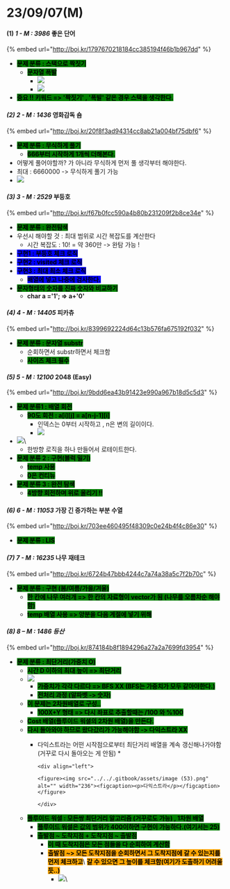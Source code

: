 # 23/09/07(M)

#### (1) _1 - M : 3986_ 좋은 단어

{% embed url="http://boj.kr/1797670218184cc385194f46b1b967dd" %}

* <mark style="background-color:green;">**문제 분류 :  스택으로 짝짓기**</mark>&#x20;
  * <mark style="background-color:green;">**문자열 폭발**</mark>
    * ![](<../../.gitbook/assets/image (1) (1) (1) (1) (1) (1) (1) (1).png>)
    * ![](<../../.gitbook/assets/image (2) (1) (1) (1) (1) (1) (1).png>)
* <mark style="background-color:green;">**중요 !! 키워드 => '짝짓기' , '폭발' 같은 경우 스택을 생각한다.**</mark>

#### _(2) 2 - M : 1436_ 영화감독 숌

{% embed url="http://boj.kr/20f8f3ad94314cc8ab21a004bf75dbf6" %}

* <mark style="background-color:green;">**문제 분류 :  무식하게 풀기**</mark>
  * <mark style="background-color:green;">**666부터 시작하게 1개씩 더해본다.**</mark>
* 어떻게 풀어야할까? 가 아니라 무식하게 먼저 풀 생각부터 해야한다.
* 최대 : 6660000 -> 무식하게 풀기 가능
* ![](<../../.gitbook/assets/image (11).png>)

#### _(3) 3 - M : 2529_ 부등호

{% embed url="http://boj.kr/f67b0fcc590a4b80b231209f2b8ce34e" %}

* <mark style="background-color:green;">**문제 분류 :  완전탐색**</mark>
* 우선시 해야할 것 : 최대 범위로 시간 복잡도를 계산한다
  * 시간 복잡도 : 10! = 약 360만 -> 완탐 가능 !
* <mark style="background-color:blue;">**구현1  :  부등호 체크 로직**</mark>
* <mark style="background-color:blue;">**구현2  :  visited 체크 로직**</mark>
* <mark style="background-color:blue;">**구현3 : 최대 최소 체크 로직**</mark>
  * <mark style="background-color:blue;">**배열에 넣고 나중에 검사한다.**</mark>
* <mark style="background-color:green;">**문자형태의 숫자를 진짜 숫자와 비교하기**</mark>
  * **char a ='1'; => a+'0'**&#x20;

#### _(4) 4 - M : 14405_ 피카츄

{% embed url="http://boj.kr/8399692224d64c13b576fa675192f032" %}

* <mark style="background-color:green;">**문제 분류 :  문자열 substr**</mark>
  * 순회하면서 substr하면서 체크함
  * <mark style="background-color:green;">**사이즈 체크 필수**</mark>

#### _(5) 5 - M : 12100_ 2048 (Easy)

{% embed url="http://boj.kr/9bdd6ea43b91423e990a967b18d5c5d3" %}

* <mark style="background-color:green;">**문제 분류1 :  배열 회전**</mark>
  * <mark style="background-color:green;">**90도 회전 : a\[i]\[j] = a\[n-j-1]\[i]**</mark>
    * 인덱스는 0부터 시작하고 , n은 변의 길이이다.
    * ![](../../.gitbook/assets/BACE32B3-0FDE-4A80-A459-C235518C555F.jpeg)
* ![](<../../.gitbook/assets/image (3) (1) (1) (1) (1).png>)\\
  * 한방향 로직을 하나 만들어서 로테이트한다.
* <mark style="background-color:green;">**문제 분류 2 : 구현(블럭 밀기)**</mark>
  * <mark style="background-color:green;">**temp 사용**</mark>
  * <mark style="background-color:green;">**0은 컨티뉴**</mark>
* <mark style="background-color:green;">**문제 분류 3 : 완전 탐색**</mark>
  * <mark style="background-color:green;">**4방향 회전하며 위로 올리기 !!**</mark>

#### _(6) 6 - M : 11053_ 가장 긴 증가하는 부분 수열

{% embed url="http://boj.kr/703ee460495f48309c0e24b4f4c86e30" %}

* <mark style="background-color:green;">**문제 분류 :  LIS**</mark>

#### _(7) 7 - M : 16235_ 나무 재테크

{% embed url="http://boj.kr/6724b47bbb4244c7a74a38a5c7f2b70c" %}

* <mark style="background-color:green;">**문제 분류 :  구현 (봄/여름/가을/겨울)**</mark>
  * <mark style="background-color:green;">**한 칸에 나무 여러개 => 한 칸의 자료형이 vector가 됨 (나무를 오름차순 해야함)**</mark>
  * <mark style="background-color:green;">**temp 배열 사용 => 양분을 다음 계절에 넣기 위해**</mark>

#### _(8) 8 – M : 1486 등산_

{% embed url="http://boj.kr/874184b8f1894296a27a2a7699fd3954" %}

* <mark style="background-color:green;">**문제 분류 :  최단거리(가중치 O)**</mark>
  * <mark style="background-color:green;">**시간 D 이하의 최대 높이 => 최단거리**</mark>
  * ![](<../../.gitbook/assets/image (52).png>)
    * <mark style="background-color:green;">**가중치가 각각 다르다 => BFS XX (BFS는 가중치가 모두 같아야한다.)**</mark>
    * <mark style="background-color:green;">**전처리 과정 (알파벳 -> 숫자)**</mark>
  * <mark style="background-color:green;">**이 문제는 2차원배열로 구성..**</mark>&#x20;
    * <mark style="background-color:green;">**100X+Y 형태 => 다시 좌표로 추출할때는 /100 와 %100**</mark>
  * <mark style="background-color:green;">**Cost 배열(플루이드 워셜의 2차원 배열)을 만든다.**</mark>
  * <mark style="background-color:green;">**다시 돌아와야 하므로 왔다갔리가 가능해야함 -> 다익스트라 XX**</mark>
    * 다익스트라는 어떤 시작점으로부터 최단거리 배열을 계속 갱신해나가야함 (거꾸로 다시 돌아오는 게 안됨)
      *

          <div align="left">

          <figure><img src="../../.gitbook/assets/image (53).png" alt="" width="236"><figcaption><p>다익스트라</p></figcaption></figure>

          </div>


  * <mark style="background-color:green;">**플루이드 워셜 : 모든쌍 최단거리 알고리즘 (거꾸로도 가능) , 1차원 배열**</mark>
    * <mark style="background-color:green;">**플루이드 워셜은 값의 범위가 400이하면 구현이 가능하다.(여기서는 25)**</mark>
    * <mark style="background-color:green;">**출발점 \~ 도착지점 + 도착지점 \~ 출발점**</mark>
      * <mark style="background-color:green;">**이 때 도착지점은 모든 점들을 다 순회하여 계산함**</mark>
      * <mark style="background-color:orange;">**출발점 \~> 모든 도착지점을 순회하면서 그 도착지점에 갈 수 있는지를 먼저 체크하고**</mark>\ <mark style="background-color:orange;">**갈 수 있으면 그 높이를 체크함(여기가 도출하기 어려울듯..)**</mark>
        * ![](<../../.gitbook/assets/image (54).png>)\
